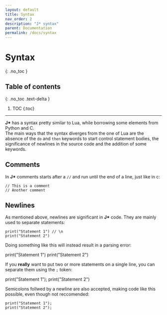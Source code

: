 ```yaml
---
layout: default
title: Syntax
nav_order: 2
description: "J* syntax"
parent: Documentation
permalink: /docs/syntax
---
```


# Syntax
{: .no_toc }

## Table of contents
{: .no_toc .text-delta }

1. TOC
{:toc}

---

**J\*** has a syntax pretty similar to Lua, while borrowing some elements from Python and C.  
The main ways that the syntax diverges from the one of Lua are the absence of the `do` and `then`
keywords to start control statement bodies, the significance of newlines in the source code and the
addition of some keywords.

## Comments

In **J\*** comments starts after a `//` and run until the end of a line, just like in c:
```jstar
// This is a comment
// Another comment
```

## Newlines

As mentioned above, newlines are significant in **J\*** code. They are mainly used to separate 
statements:
```jstar
print("Statement 1") // \n
print("Statement 2")
```

Doing something like this will instead result in a parsing error:
<div class="runnable-snippet">
print("Statement 1") print("Statement 2")
</div>

If you **really** want to put two or more statements on a single line, you can separate them using 
the `;` token:
<div class="runnable-snippet">
print("Statement 1"); print("Statement 2")
</div>

Semicolons follwed by a newline are also accepted, making code like this possible, even though not
reccomended:
```jstar
print("Statement 1");
print("Statement 2");
```